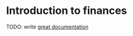 # Introduction to finances

TODO: write [great documentation](http://jacobian.org/writing/what-to-write/)
